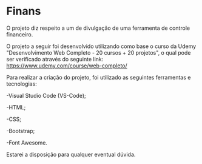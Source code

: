 # Finans

O projeto diz respeito a um de divulgação de uma ferramenta de controle financeiro.

O projeto a seguir foi desenvolvido utilizando como base o curso da Udemy "Desenvolvimento Web Completo - 20 cursos + 20 projetos", o qual pode ser verificado através do seguinte link: https://www.udemy.com/course/web-completo/

Para realizar a criação do projeto, foi utilizado as seguintes ferramentas e tecnologias:

-Visual Studio Code (VS-Code);

-HTML;

-CSS;

-Bootstrap;

-Font Awesome.

Estarei a disposição para qualquer eventual dúvida.
